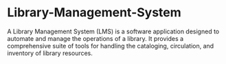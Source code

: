 # Library-Management-System
A Library Management System (LMS) is a software application designed to automate and manage the operations of a library. It provides a comprehensive suite of tools for handling the cataloging, circulation, and inventory of library resources.
